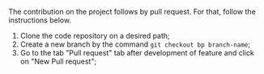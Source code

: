 The contribution on the project follows by pull request. For that, follow the instructions below.

1) Clone the code repository on a desired path;
2) Create a new branch by the command ```git checkout bp branch-name```;
3) Go to the tab "Pull request" tab after development of feature and click on "New Pull request";

